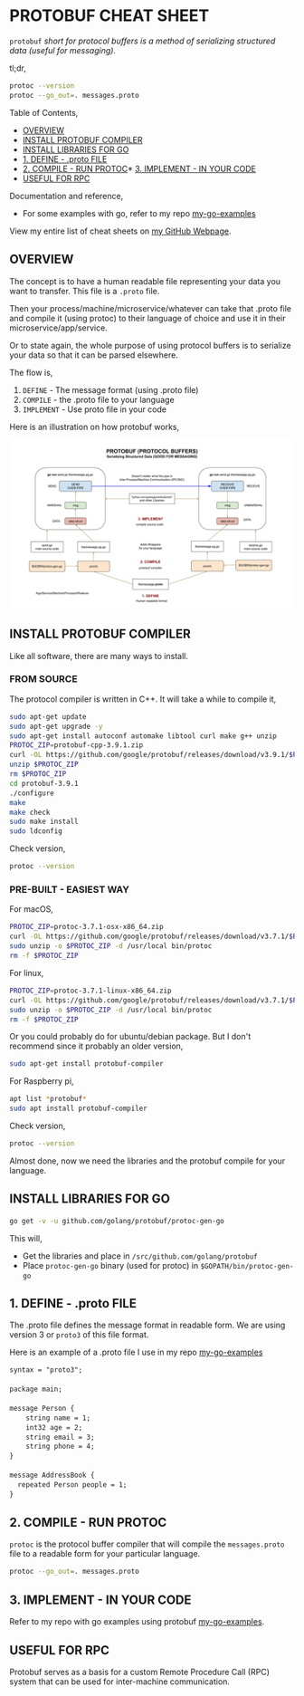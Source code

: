 # PROTOBUF CHEAT SHEET

`protobuf` _short for protocol buffers is a method of
serializing structured data (useful for messaging)._

tl;dr,

```bash
protoc --version
protoc --go_out=. messages.proto
```

Table of Contents,

* [OVERVIEW](https://github.com/JeffDeCola/my-cheat-sheets/tree/master/software/development/software-architectures/messaging/protobuf-cheat-sheet#overview)
* [INSTALL PROTOBUF COMPILER](https://github.com/JeffDeCola/my-cheat-sheets/tree/master/software/development/software-architectures/messaging/protobuf-cheat-sheet#install-protobuf-compiler)
* [INSTALL LIBRARIES FOR GO](https://github.com/JeffDeCola/my-cheat-sheets/tree/master/software/development/software-architectures/messaging/protobuf-cheat-sheet#install-libraries-for-go)
* [1. DEFINE - .proto FILE](https://github.com/JeffDeCola/my-cheat-sheets/tree/master/software/development/software-architectures/messaging/protobuf-cheat-sheet#1-define---proto-file) 
* [2. COMPILE - RUN PROTOC](https://github.com/JeffDeCola/my-cheat-sheets/tree/master/software/development/software-architectures/messaging/protobuf-cheat-sheet#2-compile---run-protoc)* [3. IMPLEMENT - IN YOUR CODE](https://github.com/JeffDeCola/my-cheat-sheets/tree/master/software/development/software-architectures/messaging/protobuf-cheat-sheet#3-implement---in-your-code)
* [USEFUL FOR RPC](https://github.com/JeffDeCola/my-cheat-sheets/tree/master/software/development/software-architectures/messaging/protobuf-cheat-sheet#useful-for-rpc)

Documentation and reference,

* For some examples with go, refer to my repo
  [my-go-examples](https://github.com/JeffDeCola/my-go-examples#messaging)

View my entire list of cheat sheets on
[my GitHub Webpage](https://jeffdecola.github.io/my-cheat-sheets/).

## OVERVIEW

The concept is to have a human readable file representing your data you
want to transfer.  This file is a `.proto` file.

Then your process/machine/microservice/whatever can take that .proto
file and compile it (using protoc) to their language of
choice and use it in their microservice/app/service.

Or to state again, the whole purpose of using
protocol buffers is to serialize
your data so that it can be parsed elsewhere.

The flow is,

1. `DEFINE` - The message format (using .proto file)
1. `COMPILE` - the .proto file to your language
1. `IMPLEMENT` - Use proto file in your code

Here is an illustration on how protobuf works,

![IMAGE - protobuf - IMAGE](../../../../../docs/pics/protobuf.jpg)

## INSTALL PROTOBUF COMPILER

Like all software, there are many ways to install.

### FROM SOURCE

The protocol compiler is written in C++.  It will take a while to compile it,

```bash
sudo apt-get update
sudo apt-get upgrade -y
sudo apt-get install autoconf automake libtool curl make g++ unzip
PROTOC_ZIP=protobuf-cpp-3.9.1.zip
curl -OL https://github.com/google/protobuf/releases/download/v3.9.1/$PROTOC_ZIP
unzip $PROTOC_ZIP
rm $PROTOC_ZIP
cd protobuf-3.9.1
./configure
make
make check
sudo make install
sudo ldconfig
```

Check version,

```bash
protoc --version
```

### PRE-BUILT - EASIEST WAY

For macOS,

```bash
PROTOC_ZIP=protoc-3.7.1-osx-x86_64.zip
curl -OL https://github.com/google/protobuf/releases/download/v3.7.1/$PROTOC_ZIP
sudo unzip -o $PROTOC_ZIP -d /usr/local bin/protoc
rm -f $PROTOC_ZIP
```

For linux,

```bash
PROTOC_ZIP=protoc-3.7.1-linux-x86_64.zip
curl -OL https://github.com/google/protobuf/releases/download/v3.7.1/$PROTOC_ZIP
sudo unzip -o $PROTOC_ZIP -d /usr/local bin/protoc
rm -f $PROTOC_ZIP
```

Or you could probably do for ubuntu/debian package. But I don't
recommend since it probably an older version,

```bash
sudo apt-get install protobuf-compiler
```

For Raspberry pi,

```bash
apt list *protobuf*
sudo apt install protobuf-compiler
```

Check version,

```bash
protoc --version
```

Almost done, now we need the libraries and the protobuf compile
for your language.

## INSTALL LIBRARIES FOR GO

```bash
go get -v -u github.com/golang/protobuf/protoc-gen-go
```

This will,

* Get the libraries and place in `/src/github.com/golang/protobuf`
* Place `protoc-gen-go` binary (used for protoc) in `$GOPATH/bin/protoc-gen-go`

## 1. DEFINE - .proto FILE

The .proto file defines the message format
in readable form.  We are using version 3 or
`proto3` of this file format.

Here is an example of a .proto file I use in my repo
[my-go-examples](https://github.com/JeffDeCola/my-go-examples/tree/master/messaging/protobuf)

```txt
syntax = "proto3";

package main;

message Person {
    string name = 1;
    int32 age = 2;
    string email = 3;
    string phone = 4;
}

message AddressBook {
  repeated Person people = 1;
}
```

## 2. COMPILE - RUN PROTOC

`protoc` is the protocol buffer compiler that will
compile the `messages.proto` file to a readable form
for your particular language.

```bash
protoc --go_out=. messages.proto
```

## 3. IMPLEMENT - IN YOUR CODE

Refer to my repo with go examples using protobuf
[my-go-examples](https://github.com/JeffDeCola/my-go-examples#messaging).

## USEFUL FOR RPC

Protobuf serves as a basis for a custom Remote Procedure
Call (RPC) system that can be used for inter-machine communication.
